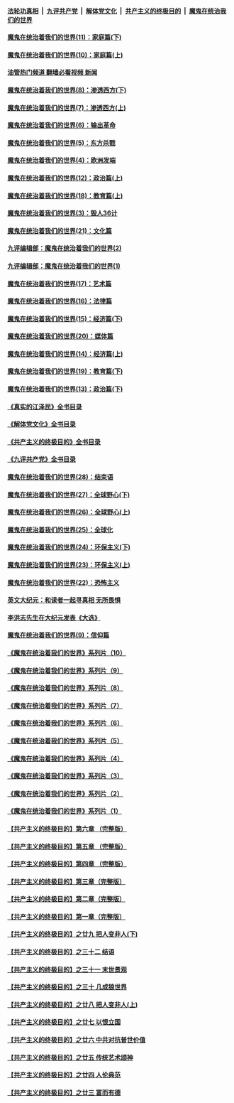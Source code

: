 ####  [法轮功真相](../../../../basic/blob/master/README.md?t=12011031) &nbsp;|&nbsp; [九评共产党](../../../../9ping.md/blob/master/README.md?t=12011031) &nbsp;|&nbsp; [解体党文化](../../../../jtdwh.md/blob/master/README.md?t=12011031)  &nbsp;|&nbsp; [共产主义的终极目的](../../../../gczydzjmd.md/blob/master/README.md?t=12011031) &nbsp;|&nbsp; [魔鬼在统治我们的世界](../../../../mgztzwmdsj.md/blob/master/README.md?t=12011031) 

#### [魔鬼在统治着我们的世界(11)：家庭篇(下)](../pages/nsc422/n10440961.md?t=12011031) 

#### [魔鬼在统治着我们的世界(10)：家庭篇(上)](../pages/nsc422/n10435448.md?t=12011031) 

#### [油管热门频道 翻墙必看视频 新闻](http://129.146.143.75:81/youtube.html?12011031)

#### [魔鬼在统治着我们的世界(8)：渗透西方(下)](../pages/nsc422/n10429603.md?t=12011031) 

#### [魔鬼在统治着我们的世界(7)：渗透西方(上)](../pages/nsc422/n10426013.md?t=12011031) 

#### [魔鬼在统治着我们的世界(6)：输出革命](../pages/nsc422/n10421536.md?t=12011031) 

#### [魔鬼在统治着我们的世界(5)：东方杀戮](../pages/nsc422/n10417707.md?t=12011031) 

#### [魔鬼在统治着我们的世界(4)：欧洲发端](../pages/nsc422/n10414890.md?t=12011031) 

#### [魔鬼在统治着我们的世界(12)：政治篇(上)](../pages/nsc422/n10444576.md?t=12011031) 

#### [魔鬼在统治着我们的世界(18)：教育篇(上)](../pages/nsc422/n10526970.md?t=12011031) 

#### [魔鬼在统治着我们的世界(3)：毁人36计](../pages/nsc422/n10411583.md?t=12011031) 

#### [魔鬼在统治着我们的世界(21)：文化篇](../pages/nsc422/n10597706.md?t=12011031) 

#### [九评编辑部：魔鬼在统治着我们的世界(2)](../pages/nsc422/n10410036.md?t=12011031) 

#### [九评编辑部：魔鬼在统治着我们的世界(1)](../pages/nsc422/n10406825.md?t=12011031) 

#### [魔鬼在统治着我们的世界(17)：艺术篇](../pages/nsc422/n10499093.md?t=12011031) 

#### [魔鬼在统治着我们的世界(16)：法律篇](../pages/nsc422/n10485969.md?t=12011031) 

#### [魔鬼在统治着我们的世界(15)：经济篇(下)](../pages/nsc422/n10469975.md?t=12011031) 

#### [魔鬼在统治着我们的世界(20)：媒体篇](../pages/nsc422/n10586579.md?t=12011031) 

#### [魔鬼在统治着我们的世界(14)：经济篇(上)](../pages/nsc422/n10457370.md?t=12011031) 

#### [魔鬼在统治着我们的世界(19)：教育篇(下)](../pages/nsc422/n10564808.md?t=12011031) 

#### [魔鬼在统治着我们的世界(13)：政治篇(下)](../pages/nsc422/n10448270.md?t=12011031) 

#### [《真实的江泽民》全书目录](../pages/nsc422/n13721399.md?t=12011031) 

#### [《解体党文化》全书目录](../pages/nsc422/n13721157.md?t=12011031) 

#### [《共产主义的终极目的》全书目录](../pages/nsc422/n13721048.md?t=12011031) 

#### [《九评共产党》全书目录](../pages/nsc422/n13708085.md?t=12011031) 

#### [魔鬼在统治着我们的世界(28)：结束语](../pages/nsc422/n10936246.md?t=12011031) 

#### [魔鬼在统治着我们的世界(27)：全球野心(下)](../pages/nsc422/n10928319.md?t=12011031) 

#### [魔鬼在统治着我们的世界(26)：全球野心(上)](../pages/nsc422/n10900318.md?t=12011031) 

#### [魔鬼在统治着我们的世界(25)：全球化](../pages/nsc422/n10788205.md?t=12011031) 

#### [魔鬼在统治着我们的世界(24)：环保主义(下)](../pages/nsc422/n10695307.md?t=12011031) 

#### [魔鬼在统治着我们的世界(23)：环保主义(上)](../pages/nsc422/n10688613.md?t=12011031) 

#### [魔鬼在统治着我们的世界(22)：恐怖主义](../pages/nsc422/n10614727.md?t=12011031) 

#### [英文大纪元：和读者一起寻真相 无所畏惧](../pages/nsc422/n12542027.md?t=12011031) 

#### [李洪志先生在大纪元发表《大选》](../pages/nsc422/n12534746.md?t=12011031) 

#### [魔鬼在统治着我们的世界(9)：信仰篇](../pages/nsc422/n10432159.md?t=12011031) 

#### [《魔鬼在统治着我们的世界》系列片（10）](../pages/nsc422/n12292670.md?t=12011031) 

#### [《魔鬼在统治着我们的世界》系列片（9）](../pages/nsc422/n12290859.md?t=12011031) 

#### [《魔鬼在统治着我们的世界》系列片（8）](../pages/nsc422/n12287445.md?t=12011031) 

#### [《魔鬼在统治着我们的世界》系列片（7）](../pages/nsc422/n12283425.md?t=12011031) 

#### [《魔鬼在统治着我们的世界》系列片（6）](../pages/nsc422/n12282314.md?t=12011031) 

#### [《魔鬼在统治着我们的世界》系列片（5）](../pages/nsc422/n12281419.md?t=12011031) 

#### [《魔鬼在统治着我们的世界》系列片（4）](../pages/nsc422/n12274024.md?t=12011031) 

#### [《魔鬼在统治着我们的世界》系列片（3）](../pages/nsc422/n12271322.md?t=12011031) 

#### [《魔鬼在统治着我们的世界》系列片（2）](../pages/nsc422/n12269049.md?t=12011031) 

#### [《魔鬼在统治着我们的世界》系列片（1）](../pages/nsc422/n12267575.md?t=12011031) 

#### [【共产主义的终极目的】第六章 （完整版）](../pages/nsc422/n11428913.md?t=12011031) 

#### [【共产主义的终极目的】第五章 （完整版）](../pages/nsc422/n11428912.md?t=12011031) 

#### [【共产主义的终极目的】第四章 （完整版）](../pages/nsc422/n11428907.md?t=12011031) 

#### [【共产主义的终极目的】第三章（完整版）](../pages/nsc422/n11428848.md?t=12011031) 

#### [【共产主义的终极目的】第二章（完整版）](../pages/nsc422/n11428831.md?t=12011031) 

#### [【共产主义的终极目的】第一章（完整版）](../pages/nsc422/n11417651.md?t=12011031) 

#### [【共产主义的终极目的】之廿九 把人变非人(下)](../pages/nsc422/n11344140.md?t=12011031) 

#### [【共产主义的终极目的】之三十二 结语](../pages/nsc422/n11360535.md?t=12011031) 

#### [【共产主义的终极目的】之三十一 末世景观](../pages/nsc422/n11351129.md?t=12011031) 

#### [【共产主义的终极目的】之三十 几成狼世界](../pages/nsc422/n11348280.md?t=12011031) 

#### [【共产主义的终极目的】之廿八 把人变非人(上)](../pages/nsc422/n11340492.md?t=12011031) 

#### [【共产主义的终极目的】之廿七 以恨立国](../pages/nsc422/n11336944.md?t=12011031) 

#### [【共产主义的终极目的】之廿六 中共对抗普世价值](../pages/nsc422/n11324785.md?t=12011031) 

#### [【共产主义的终极目的】之廿五 传统艺术颂神](../pages/nsc422/n11296396.md?t=12011031) 

#### [【共产主义的终极目的】之廿四 人伦典范](../pages/nsc422/n11296397.md?t=12011031) 

#### [【共产主义的终极目的】之廿三 富而有德](../pages/nsc422/n11283598.md?t=12011031) 

<img src='http://gfw-breaker.win/goodnews/indexes/nsc422.md' width='0px' height='0px'/>
